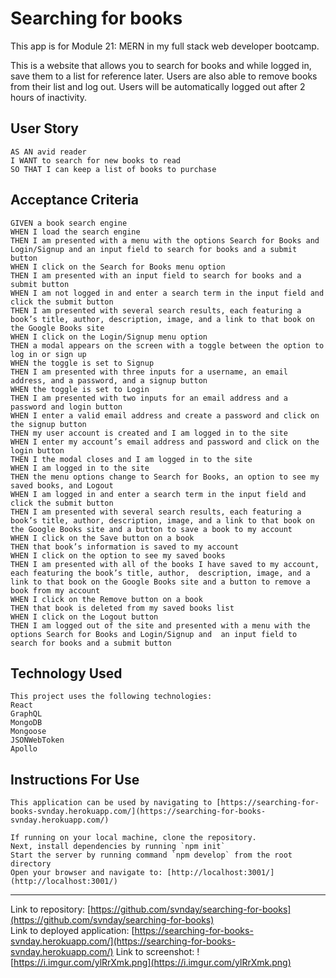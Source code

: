 # Searching for books
This app is for Module 21: MERN  in my full stack web developer bootcamp.

This is a website that allows you to search for books and while logged in, save them to a list for reference later. Users are also able to remove books from their list and log out. Users will be automatically logged out after 2 hours of inactivity.

## User Story

```
AS AN avid reader  
I WANT to search for new books to read  
SO THAT I can keep a list of books to purchase  

```

## Acceptance Criteria

```
GIVEN a book search engine  
WHEN I load the search engine  
THEN I am presented with a menu with the options Search for Books and Login/Signup and an input field to search for books and a submit button  
WHEN I click on the Search for Books menu option  
THEN I am presented with an input field to search for books and a submit button  
WHEN I am not logged in and enter a search term in the input field and click the submit button  
THEN I am presented with several search results, each featuring a book’s title, author, description, image, and a link to that book on the Google Books site  
WHEN I click on the Login/Signup menu option  
THEN a modal appears on the screen with a toggle between the option to log in or sign up  
WHEN the toggle is set to Signup  
THEN I am presented with three inputs for a username, an email address, and a password, and a signup button  
WHEN the toggle is set to Login  
THEN I am presented with two inputs for an email address and a password and login button  
WHEN I enter a valid email address and create a password and click on the signup button  
THEN my user account is created and I am logged in to the site  
WHEN I enter my account’s email address and password and click on the login button  
THEN I the modal closes and I am logged in to the site  
WHEN I am logged in to the site  
THEN the menu options change to Search for Books, an option to see my saved books, and Logout  
WHEN I am logged in and enter a search term in the input field and click the submit button  
THEN I am presented with several search results, each featuring a book’s title, author, description, image, and a link to that book on the Google Books site and a button to save a book to my account  
WHEN I click on the Save button on a book  
THEN that book’s information is saved to my account  
WHEN I click on the option to see my saved books  
THEN I am presented with all of the books I have saved to my account, each featuring the book’s title, author,  description, image, and a link to that book on the Google Books site and a button to remove a book from my account  
WHEN I click on the Remove button on a book  
THEN that book is deleted from my saved books list  
WHEN I click on the Logout button  
THEN I am logged out of the site and presented with a menu with the options Search for Books and Login/Signup and  an input field to search for books and a submit button  
```

## Technology Used
```
This project uses the following technologies:  
React
GraphQL
MongoDB
Mongoose
JSONWebToken
Apollo
```

## Instructions For Use
```
This application can be used by navigating to [https://searching-for-books-svnday.herokuapp.com/](https://searching-for-books-svnday.herokuapp.com/)

If running on your local machine, clone the repository.  
Next, install dependencies by running `npm init`  
Start the server by running command `npm develop` from the root directory  
Open your browser and navigate to: [http://localhost:3001/](http://localhost:3001/)  
```

____________________________________________________________________________________________________


Link to repository: [https://github.com/svnday/searching-for-books](https://github.com/svnday/searching-for-books)  
Link to deployed application: [https://searching-for-books-svnday.herokuapp.com/](https://searching-for-books-svnday.herokuapp.com/)
Link to screenshot: ![https://i.imgur.com/ylRrXmk.png](https://i.imgur.com/ylRrXmk.png)
